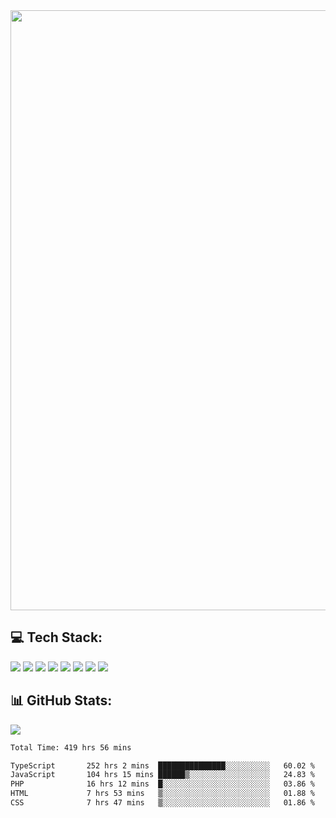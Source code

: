 <img style='width: 100vw' src='./hcampos_gradient.png'>

## 💻 Tech Stack:

![](https://img.shields.io/badge/next%20js-000000?style=for-the-badge&logo=nextdotjs&logoColor=white) ![](https://img.shields.io/badge/Tailwind_CSS-38B2AC?style=for-the-badge&logo=tailwind-css&logoColor=white) ![](https://img.shields.io/badge/React_Query-FF4154?style=for-the-badge&logo=React_Query&logoColor=white) ![](https://img.shields.io/badge/React-20232A?style=for-the-badge&logo=react&logoColor=61DAFB) ![](https://img.shields.io/badge/TypeScript-007ACC?style=for-the-badge&logo=typescript&logoColor=white) ![](https://img.shields.io/badge/JavaScript-323330?style=for-the-badge&logo=javascript&logoColor=F7DF1E) ![](https://img.shields.io/badge/Prisma-3982CE?style=for-the-badge&logo=Prisma&logoColor=white) ![](https://img.shields.io/badge/Supabase-181818?style=for-the-badge&logo=supabase&logoColor=white)

## 📊 GitHub Stats:

![](https://github-readme-stats.vercel.app/api?username=Sakoutecher&show_icons=true&count_private=true&&bg_color=70,11998e,38ef7d&title_color=fff&text_color=fff&icon_color=fff&hide_border=true)<br/>

<!--START_SECTION:waka-->

```txt
Total Time: 419 hrs 56 mins

TypeScript       252 hrs 2 mins  ███████████████░░░░░░░░░░   60.02 %
JavaScript       104 hrs 15 mins ██████▒░░░░░░░░░░░░░░░░░░   24.83 %
PHP              16 hrs 12 mins  █░░░░░░░░░░░░░░░░░░░░░░░░   03.86 %
HTML             7 hrs 53 mins   ▒░░░░░░░░░░░░░░░░░░░░░░░░   01.88 %
CSS              7 hrs 47 mins   ▒░░░░░░░░░░░░░░░░░░░░░░░░   01.86 %
```

<!--END_SECTION:waka-->
